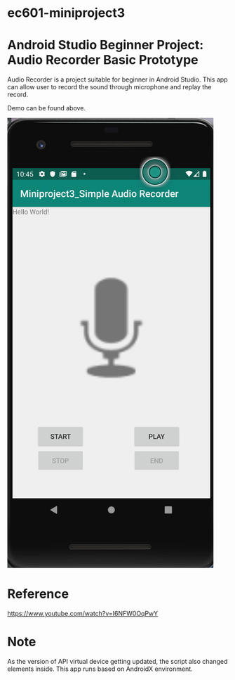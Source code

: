 # ec601-miniproject3

# Android Studio Beginner Project: Audio Recorder Basic Prototype

Audio Recorder is a project suitable for beginner in Android Studio. This app can allow user to record the sound through microphone and replay the record.

Demo can be found above.

![SystemArch](demo.png)

# Reference
https://www.youtube.com/watch?v=I6NFW0OqPwY

# Note
As the version of API virtual device getting updated, the script also changed elements inside.
This app runs based on AndroidX environment.

